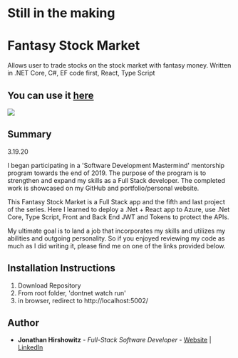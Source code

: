 # Still in the making
# Fantasy Stock Market
Allows user to trade stocks on the stock market with fantasy money. Written in .NET Core, C#, EF code first, React, Type Script

## You can use it [here](https://ywfantasystocktracker.azurewebsites.net/)

<image src="client/src/assets/twitter_showcase_snapshot.png">

## Summary
3.19.20

I began participating in a 'Software Development Mastermind' mentorship program towards the end of 2019. The purpose of the program is to strengthen and expand my skills as a Full Stack developer. The completed work is showcased on my GitHub and portfolio/personal website.

This Fantasy Stock Market is a Full Stack app and the fifth and last project of the series. Here I learned to deploy a .Net + React app to Azure, use .Net Core, Type Script, Front and Back End JWT and Tokens to protect the APIs.

My ultimate goal is to land a job that incorporates my skills and utilizes my abilities and outgoing personality. So if you enjoyed reviewing my code as much as I did writing it, please find me on one of the links provided below.

##  Installation Instructions

1. Download Repository
2. From root folder, 'dontnet watch run'
3. in browser, redirect to http://localhost:5002/

## Author

* **Jonathan Hirshowitz** - *Full-Stack Software Developer* - [Website](https://jonathan-hirshowitz-portfolio.firebaseapp.com/) | [LinkedIn](https://www.linkedin.com/in/jonathan-hirshowitz/)
